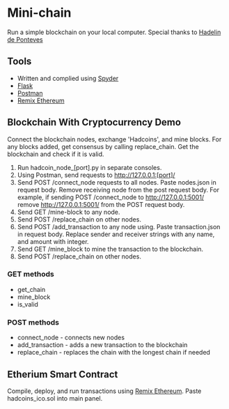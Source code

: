 # Mini-chain
Run a simple blockchain on your local computer. Special thanks to [Hadelin de Ponteves](https://www.udemy.com/user/hadelin-de-ponteves/)

## Tools
* Written and complied using [Spyder](https://www.spyder-ide.org/)
* [Flask](https://flask.palletsprojects.com/en/1.1.x/)
* [Postman](https://www.getpostman.com/)
* [Remix Ethereum](https://remix.ethereum.org)

## Blockchain With Cryptocurrency Demo
Connect the blockchain nodes, exchange 'Hadcoins', and mine blocks. For any blocks added, get consensus by calling replace_chain. Get the blockchain and check if it is valid.

1. Run hadcoin_node_[port].py in separate consoles.
2. Using Postman, send requests to http://127.0.0.1:[port]/
3. Send POST /connect_node requests to all nodes. Paste nodes.json in request body. Remove receiving node from the post request body. For example, if sending POST /connect_node to http://127.0.0.1:5001/ remove http://127.0.0.1:5001/ from the POST request body.
5. Send GET /mine-block to any node.
6. Send POST /replace_chain on other nodes.
7. Send POST /add_transaction to any node using. Paste transaction.json in request body. Replace sender and receiver strings with any name, and amount with integer.
8. Send GET /mine_block to mine the transaction to the blockchain.
9. Send POST /replace_chain on other nodes.

### GET methods
* get_chain
* mine_block
* is_valid

### POST methods
* connect_node - connects new nodes
* add_transaction - adds a new transaction to the blockchain
* replace_chain - replaces the chain with the longest chain if needed

## Etherium Smart Contract
Compile, deploy, and run transactions using [Remix Ethereum](https://remix.ethereum.org).
Paste hadcoins_ico.sol into main panel.
